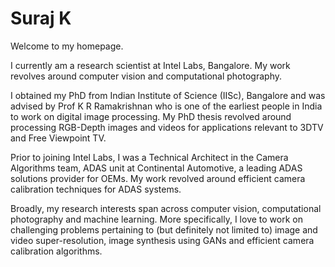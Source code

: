 # Suraj K

Welcome to my homepage.

I currently am a research scientist at Intel Labs, Bangalore. My work revolves around computer vision and computational photography.

I obtained my PhD from Indian Institute of Science (IISc), Bangalore and was advised by Prof K R Ramakrishnan who is one of the earliest people in India to work on digital image processing. My PhD thesis revolved around processing RGB-Depth images and videos for applications relevant to 3DTV and Free Viewpoint TV.

Prior to joining Intel Labs, I was a Technical Architect in the Camera Algorithms team, ADAS unit at Continental Automotive, a leading ADAS solutions provider for OEMs. My work revolved around efficient camera calibration techniques for ADAS systems.

Broadly, my research interests span across computer vision, computational photography and machine learning. More specifically, I love to work on challenging problems pertaining to (but definitely not limited to) image and video super-resolution, image synthesis using GANs and efficient camera calibration algorithms.
